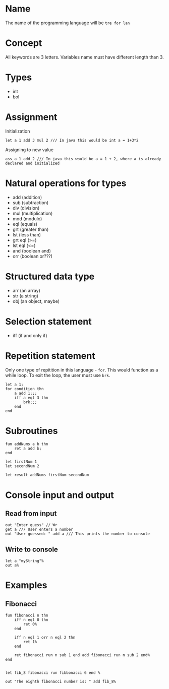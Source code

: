 # Name

The name of the programming language will be `tre for lan`

# Concept

All keywords are 3 letters. Variables name must have different length than 3.

# Types

-   int
-   bol

# Assignment

Initialization

```
let a 1 add 3 mul 2 /// In java this would be int a = 1+3*2
```

Assigning to new value

```
ass a 1 add 2 /// In java this would be a = 1 + 2, where a is already declared and initialized
```

# Natural operations for types

-   add (addition)
-   sub (subtraction)
-   div (division)
-   mul (multiplication)
-   mod (modulo)
-   eql (equals)
-   grt (greater than)
-   lst (less than)
-   grt eql (>=)
-   lst eql (<=)
-   and (boolean and)
-   orr (boolean or???)

# Structured data type

-   arr (an array)
-   str (a string)
-   obj (an object, maybe)

# Selection statement

-   iff (if and only if)

# Repetition statement

Only one type of repitition in this language - `for`. This would function as a while loop. To exit the loop, the user must use `brk`.

```
let a 1;
for condition thn
    a add 1;;;
    iff a eql 3 thn
        brk;;;
    end
end
```

# Subroutines

```
fun addNums a b thn
    ret a add b;
end

let firstNum 1
let secondNum 2

let result addNums firstNum secondNum
```

# Console input and output

## Read from input

```
out "Enter guess" // Wr
get a /// User enters a number
out "User guessed: " add a /// This prints the number to console
```

## Write to console

```
let a "myString"%
out a%
```

# Examples

## Fibonacci

```
fun fibonacci n thn
    iff n eql 0 thn
        ret 0%
    end

    iff n eql 1 orr n eql 2 thn
        ret 1%
    end

    ret fibonacci run n sub 1 end add fibonacci run n sub 2 end%
end


let fib_8 fibonacci run fibbonacci 6 end %

out "The eighth fibonacci number is: " add fib_8%
```
